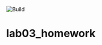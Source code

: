 ![Build](https://github.com/gremlin079/lab04/actions/workflows/build.yml/badge.svg)
# lab03_homework
